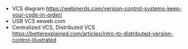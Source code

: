 - VCS diagram
https://webinerds.com/version-control-systems-keep-your-code-in-order/
- USB VCS
eeweb.com
- Centralized VCS, Distributed VCS
https://betterexplained.com/articles/intro-to-distributed-version-control-illustrated
